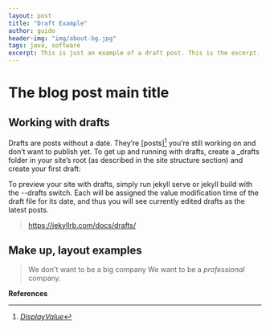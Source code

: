```yaml
---
layout: post
title: "Draft Example"
author: guido
header-img: "img/about-bg.jpg"
tags: java, software
excerpt: This is just an example of a draft post. This is the excerpt. Don't place layout or markup here> Don't make it too long.
---
```

# The blog post main title

## Working with drafts

Drafts are posts without a date.  They’re [posts][^key] you’re still working on and don’t want to publish yet. To get up and running with drafts, create a _drafts folder in your site’s root (as described in the site structure section) and create your first draft:

To preview your site with drafts, simply run jekyll serve or jekyll build with the --drafts switch. Each will be assigned the value modification time of the draft file for its date, and thus you will see currently edited drafts as the latest posts.

> https://jekyllrb.com/docs/drafts/

## Make up, layout examples

> We don't want to be a big company We want to be a _professional_ company.

**References**

[^key]: _[DisplayValue](http://www.url.be)_
